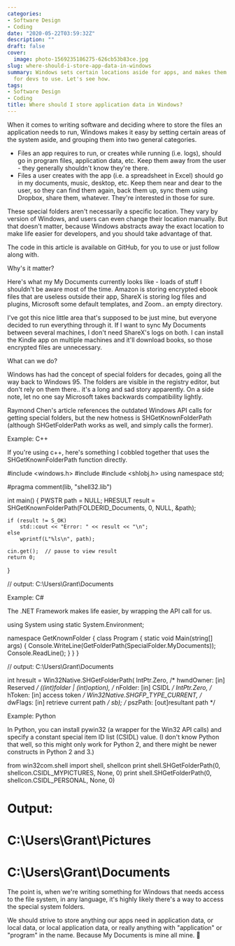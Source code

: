 ```yaml
---
categories:
- Software Design
- Coding
date: "2020-05-22T03:59:32Z"
description: ""
draft: false
cover:
  image: photo-1569235186275-626cb53b83ce.jpg
slug: where-should-i-store-app-data-in-windows
summary: Windows sets certain locations aside for apps, and makes them easily discoverable
  for devs to use. Let's see how.
tags:
- Software Design
- Coding
title: Where should I store application data in Windows?
---
```



When it comes to writing software and deciding where to store the files an application needs to run, Windows makes it easy by setting certain areas of the system aside, and grouping them into two general categories.

 * Files an app requires to run, or creates while running (i.e. logs), should go in program files, application data, etc. Keep them away from the user - they generally shouldn't know they're there.
 * Files a user creates with the app (i.e. a spreadsheet in Excel) should go in my documents, music, desktop, etc. Keep them near and dear to the user, so they can find them again, back them up, sync them using Dropbox, share them, whatever. They're interested in those for sure.

These special folders aren't necessarily a specific location. They vary by version of Windows, and users can even change their location manually. But that doesn't matter, because Windows abstracts away the exact location to make life easier for developers, and you should take advantage of that.



The code in this article is available on GitHub, for you to use or just follow along with.




Why's it matter?

Here's what my My Documents currently looks like - loads of stuff I shouldn't be aware most of the time. Amazon is storing encrypted ebook files that are useless outside their app, ShareX is storing log files and plugins, Microsoft some default templates, and Zoom.. an empty directory.

I've got this nice little area that's supposed to be just mine, but everyone decided to run everything through it. If I want to sync My Documents between several machines, I don't need ShareX's logs on both. I can install the Kindle app on multiple machines and it'll download books, so those encrypted files are unnecessary.


What can we do?

Windows has had the concept of special folders for decades, going all the way back to Windows 95. The folders are visible in the registry editor, but don't rely on them there.. it's a long and sad story apparently. On a side note, let no one say Microsoft takes backwards compatibility lightly.

Raymond Chen's article references the outdated Windows API calls for getting special folders, but the new hotness is SHGetKnownFolderPath (although SHGetFolderPath works as well, and simply calls the former).


Example: C++

If you're using c++, here's something I cobbled together that uses the SHGetKnownFolderPath function directly.

#include <windows.h>
#include <iostream>
#include <shlobj.h>
using namespace std;

#pragma comment(lib, "shell32.lib")

int main() {
    PWSTR path = NULL;
    HRESULT result = SHGetKnownFolderPath(FOLDERID_Documents, 0, NULL, &path);

    if (result != S_OK)
        std::cout << "Error: " << result << "\n";
    else
        wprintf(L"%ls\n", path);

    cin.get();  // pause to view result
    return 0;
}

// output: C:\Users\Grant\Documents


Example: C#

The .NET Framework makes life easier, by wrapping the API call for us.

using System
using static System.Environment;

namespace GetKnownFolder
{
    class Program
    {
        static void Main(string[] args)
        {
            Console.WriteLine(GetFolderPath(SpecialFolder.MyDocuments));
            Console.ReadLine();
        }
    }
}

// output: C:\Users\Grant\Documents

int hresult =
  Win32Native.SHGetFolderPath(
    IntPtr.Zero,                    /* hwndOwner: [in] Reserved */
    ((int)folder | (int)option),    /* nFolder:   [in] CSIDL    */
    IntPtr.Zero,                    /* hToken:    [in] access token */
    Win32Native.SHGFP_TYPE_CURRENT, /* dwFlags:   [in] retrieve current path */
    sb);                            /* pszPath:   [out]resultant path */


Example: Python

In Python, you can install pywin32 (a wrapper for the Win32 API calls) and specify a constant special item ID list (CSIDL) value. (I don't know Python that well, so this might only work for Python 2, and there might be newer constructs in Python 2 and 3.)

from win32com.shell import shell, shellcon
print shell.SHGetFolderPath(0, shellcon.CSIDL_MYPICTURES, None, 0)
print shell.SHGetFolderPath(0, shellcon.CSIDL_PERSONAL, None, 0)

# Output:
# C:\Users\Grant\Pictures
# C:\Users\Grant\Documents

The point is, when we're writing something for Windows that needs access to the file system, in any language, it's highly likely there's a way to access the special system folders.

We should strive to store anything our apps need in application data, or local data, or local application data, or really anything with "application" or "program" in the name. Because My Documents is mine all mine. 🙂
